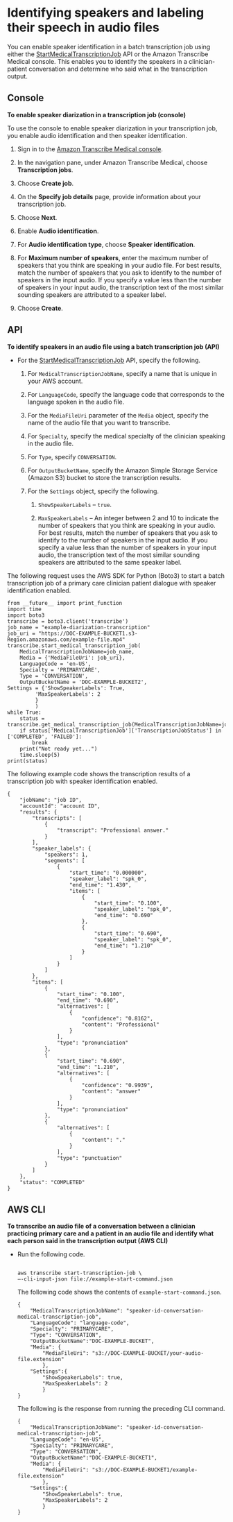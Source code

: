 # Identifying speakers and labeling their speech in audio files<a name="conversation-diarization-batch-med"></a>

You can enable speaker identification in a batch transcription job using either the [StartMedicalTranscriptionJob](API_StartMedicalTranscriptionJob.md) API or the Amazon Transcribe Medical console\. This enables you to identify the speakers in a clinician\-patient conversation and determine who said what in the transcription output\.

## Console<a name="conversation-diarization-batch-med-console"></a>

**To enable speaker diarization in a transcription job \(console\)**

To use the console to enable speaker diarization in your transcription job, you enable audio identification and then speaker identification\.

1. Sign in to the [ Amazon Transcribe Medical console](https://console.aws.amazon.com/transcribe/)\.

1. In the navigation pane, under Amazon Transcribe Medical, choose **Transcription jobs**\.

1. Choose **Create job**\.

1. On the **Specify job details** page, provide information about your transcription job\.

1. Choose **Next**\.

1. Enable **Audio identification**\.

1. For **Audio identification type**, choose **Speaker identification**\.

1. For **Maximum number of speakers**, enter the maximum number of speakers that you think are speaking in your audio file\. For best results, match the number of speakers that you ask to identify to the number of speakers in the input audio\. If you specify a value less than the number of speakers in your input audio, the transcription text of the most similar sounding speakers are attributed to a speaker label\. 

1. Choose **Create**\.

## API<a name="conversation-diarization-batch-med-api"></a>

**To identify speakers in an audio file using a batch transcription job \(API\)**
+ For the [StartMedicalTranscriptionJob](API_StartMedicalTranscriptionJob.md) API, specify the following\.

  1. For `MedicalTranscriptionJobName`, specify a name that is unique in your AWS account\.

  1. For `LanguageCode`, specify the language code that corresponds to the language spoken in the audio file\.

  1. For the `MediaFileUri` parameter of the `Media` object, specify the name of the audio file that you want to transcribe\.

  1. For `Specialty`, specify the medical specialty of the clinician speaking in the audio file\.

  1. For `Type`, specify `CONVERSATION`\.

  1. For `OutputBucketName`, specify the Amazon Simple Storage Service \(Amazon S3\) bucket to store the transcription results\.

  1. For the `Settings` object, specify the following\.

     1. `ShowSpeakerLabels` – `true`\.

     1. `MaxSpeakerLabels` – An integer between 2 and 10 to indicate the number of speakers that you think are speaking in your audio\. For best results, match the number of speakers that you ask to identify to the number of speakers in the input audio\. If you specify a value less than the number of speakers in your input audio, the transcription text of the most similar sounding speakers are attributed to the same speaker label\. 

The following request uses the AWS SDK for Python \(Boto3\) to start a batch transcription job of a primary care clinician patient dialogue with speaker identification enabled\.

```
from __future__ import print_function
import time
import boto3
transcribe = boto3.client('transcribe')
job_name = "example-diarization-transcription"
job_uri = "https://DOC-EXAMPLE-BUCKET1.s3-Region.amazonaws.com/example-file.mp4"
transcribe.start_medical_transcription_job(
    MedicalTranscriptionJobName=job_name,
    Media = {'MediaFileUri': job_uri},
    LanguageCode = 'en-US',
    Specialty = 'PRIMARYCARE',
    Type = 'CONVERSATION',
    OutputBucketName = 'DOC-EXAMPLE-BUCKET2',
Settings = {'ShowSpeakerLabels': True,
         'MaxSpeakerLabels': 2
         }
         )
while True:
    status = transcribe.get_medical_transcription_job(MedicalTranscriptionJobName=job_name)
    if status['MedicalTranscriptionJob']['TranscriptionJobStatus'] in ['COMPLETED', 'FAILED']:
        break
    print("Not ready yet...")
    time.sleep(5)
print(status)
```

The following example code shows the transcription results of a transcription job with speaker identification enabled\.

```
{
    "jobName": "job ID",
    "accountId": "account ID",
    "results": {
        "transcripts": [
            {
                "transcript": "Professional answer."
            }
        ],
        "speaker_labels": {
            "speakers": 1,
            "segments": [
                {
                    "start_time": "0.000000",
                    "speaker_label": "spk_0",
                    "end_time": "1.430",
                    "items": [
                        {
                            "start_time": "0.100",
                            "speaker_label": "spk_0",
                            "end_time": "0.690"
                        },
                        {
                            "start_time": "0.690",
                            "speaker_label": "spk_0",
                            "end_time": "1.210"
                        }
                    ]
                }
            ]
        },
        "items": [
            {
                "start_time": "0.100",
                "end_time": "0.690",
                "alternatives": [
                    {
                        "confidence": "0.8162",
                        "content": "Professional"
                    }
                ],
                "type": "pronunciation"
            },
            {
                "start_time": "0.690",
                "end_time": "1.210",
                "alternatives": [
                    {
                        "confidence": "0.9939",
                        "content": "answer"
                    }
                ],
                "type": "pronunciation"
            },
            {
                "alternatives": [
                    {
                        "content": "."
                    }
                ],
                "type": "punctuation"
            }
        ]
    },
    "status": "COMPLETED"
}
```

## AWS CLI<a name="diarization-batch-cli"></a>

**To transcribe an audio file of a conversation between a clinician practicing primary care and a patient in an audio file and identify what each person said in the transcription output \(AWS CLI\)**
+ Run the following code\.

  ```
                      
  aws transcribe start-transcription-job \
  –-cli-input-json file://example-start-command.json
  ```

  The following code shows the contents of `example-start-command.json`\.

  ```
  {
      "MedicalTranscriptionJobName": "speaker-id-conversation-medical-transcription-job",
      "LanguageCode": "language-code",
      "Specialty": "PRIMARYCARE",
      "Type": "CONVERSATION",
      "OutputBucketName":"DOC-EXAMPLE-BUCKET",
      "Media": {
          "MediaFileUri": "s3://DOC-EXAMPLE-BUCKET/your-audio-file.extension"
          },
      "Settings":{
          "ShowSpeakerLabels": true,
          "MaxSpeakerLabels": 2
          }
  }
  ```

  The following is the response from running the preceding CLI command\.

  ```
  {
      "MedicalTranscriptionJobName": "speaker-id-conversation-medical-transcription-job",
      "LanguageCode": "en-US",
      "Specialty": "PRIMARYCARE",
      "Type": "CONVERSATION",
      "OutputBucketName":"DOC-EXAMPLE-BUCKET1",
      "Media": {
          "MediaFileUri": "s3://DOC-EXAMPLE-BUCKET1/example-file.extension"
          },
      "Settings":{
          "ShowSpeakerLabels": true,
          "MaxSpeakerLabels": 2
          }
  }
  ```